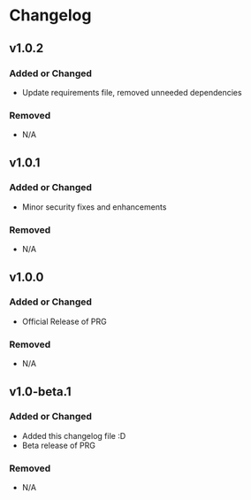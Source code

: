# Changelog

## v1.0.2

### Added or Changed

- Update requirements file, removed unneeded dependencies

### Removed

- N/A

## v1.0.1

### Added or Changed

- Minor security fixes and enhancements

### Removed

- N/A

## v1.0.0

### Added or Changed

- Official Release of PRG

### Removed

- N/A

## v1.0-beta.1

### Added or Changed

- Added this changelog file :D
- Beta release of PRG

### Removed

- N/A
